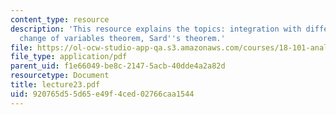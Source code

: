 ```yaml
---
content_type: resource
description: 'This resource explains the topics: integration with differential forms,
  change of variables theorem, Sard''s theorem.'
file: https://ol-ocw-studio-app-qa.s3.amazonaws.com/courses/18-101-analysis-ii-fall-2005/920765d55d65e49f4ced02766caa1544_lecture23.pdf
file_type: application/pdf
parent_uid: f1e66049-be8c-2147-5acb-40dde4a2a82d
resourcetype: Document
title: lecture23.pdf
uid: 920765d5-5d65-e49f-4ced-02766caa1544
---
```

